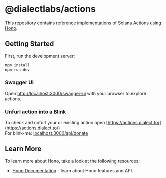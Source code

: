 # @dialectlabs/actions

This repository contains reference implementations of Solana Actions using [Hono](https://hono.dev/).

## Getting Started

First, run the development server:

```bash
npm install
npm run dev
```

### Swagger UI

Open [http://localhost:3000/swagger-ui](http://localhost:3000/swagger-ui) with your browser to explore actions.

### Unfurl action into a Blink

To check and unfurl your or existing action open
[https://actions.dialect.to/](https://actions.dialect.to/)  
For blink-me: [localhost:3000/api/donate](localhost:3000/api/donate)

## Learn More

To learn more about Hono, take a look at the following resources:

- [Hono Documentation](https://hono.dev/docs/) - learn about Hono features and API.
